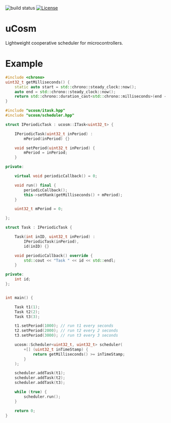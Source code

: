 ![build status](https://github.com/ThomasAUB/ucosm/actions/workflows/build.yml/badge.svg)
[![License](https://img.shields.io/github/license/ThomasAUB/ucosm.svg)](LICENSE)

# uCosm

Lightweight cooperative scheduler for microcontrollers.

# Example

```cpp
#include <chrono>
uint32_t getMilliseconds() {
    static auto start = std::chrono::steady_clock::now();
    auto end = std::chrono::steady_clock::now();
    return std::chrono::duration_cast<std::chrono::milliseconds>(end - start).count();
}
```

```cpp
#include "ucosm/itask.hpp"
#include "ucosm/scheduler.hpp"

struct IPeriodicTask : ucosm::ITask<uint32_t> {

    IPeriodicTask(uint32_t inPeriod) :
        mPeriod(inPeriod) {}

    void setPeriod(uint32_t inPeriod) {
        mPeriod = inPeriod;
    }

private:

    virtual void periodicCallback() = 0;

    void run() final {
        periodicCallback();
        this->setRank(getMilliseconds() + mPeriod);
    }

    uint32_t mPeriod = 0;

};

struct Task : IPeriodicTask {

    Task(int inID, uint32_t inPeriod) :
        IPeriodicTask(inPeriod),
        id(inID) {}

    void periodicCallback() override {
        std::cout << "Task " << id << std::endl;
    }

private:
    int id;
};


int main() {

    Task t1(1);
    Task t2(2);
    Task t3(3);

    t1.setPeriod(1000); // run t1 every seconds
    t2.setPeriod(2000); // run t2 every 2 seconds
    t3.setPeriod(3000); // run t3 every 3 seconds

    ucosm::Scheduler<uint32_t, uint32_t> scheduler(
        +[] (uint32_t inTimeStamp) {
            return getMilliseconds() >= inTimeStamp;
        }
    );

    scheduler.addTask(t1);
    scheduler.addTask(t2);
    scheduler.addTask(t3);

    while (true) {
        scheduler.run();
    }

    return 0;
}

```
